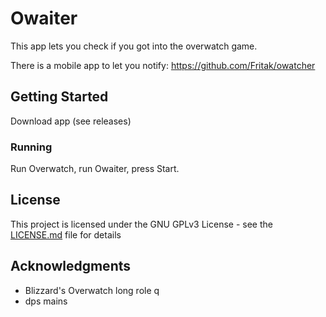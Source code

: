 # Owaiter

This app lets you check if you got into the overwatch game.

There is a mobile app to let you notify: https://github.com/Fritak/owatcher

## Getting Started

Download app (see releases)

### Running

Run Overwatch, run Owaiter, press Start.

## License

This project is licensed under the GNU GPLv3 License - see the [LICENSE.md](LICENSE.md) file for details

## Acknowledgments

* Blizzard's Overwatch long role q
* dps mains

